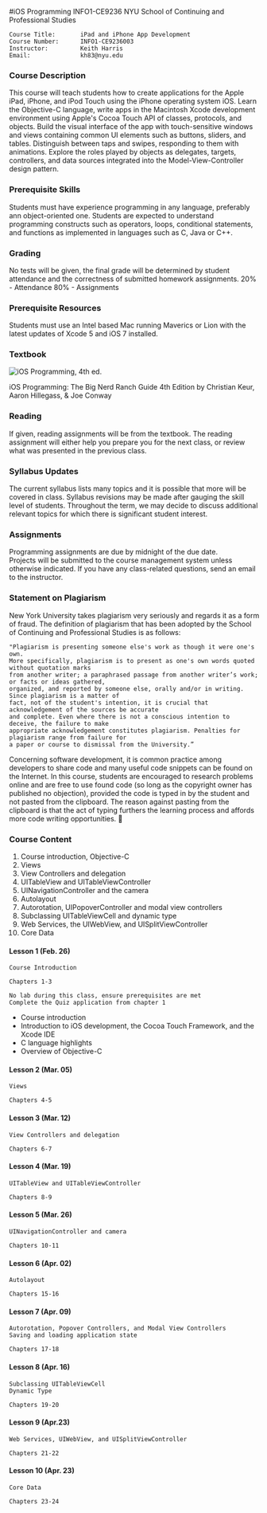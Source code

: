 
#iOS Programming INFO1-CE9236
NYU School of Continuing and Professional Studies

    Course Title:		iPad and iPhone App Development
    Course Number:		INFO1-CE9236003 
    Instructor:			Keith Harris
    Email:  			kh83@nyu.edu 

### Course Description 
This course will teach students how to create applications for the Apple iPad, iPhone, and iPod Touch using the iPhone operating system iOS. Learn the Objective-C language, write apps in the Macintosh Xcode development environment using Apple's Cocoa Touch API of classes, protocols, and objects. Build the visual interface of the app with touch-sensitive windows and views containing common UI elements such as buttons, sliders, and tables. Distinguish between taps and swipes, responding to them with animations. Explore the roles played by objects as delegates, targets, controllers, and data sources integrated into the Model-View-Controller design pattern.


### Prerequisite Skills

Students must have experience programming in any language, preferably ann object-oriented one.  Students are expected to understand programming constructs such as operators, loops, conditional statements, and functions as implemented in languages such as C, Java or C++. 

### Grading

No tests will be given, the final grade will be determined by student attendance and the correctness of submitted homework assignments.
20% - Attendance
80% - Assignments

### Prerequisite Resources

Students must use an Intel based Mac running Maverics or Lion with the latest updates of Xcode 5 and iOS 7 installed.


### Textbook 

![iOS Programming, 4th ed.](http://www.bignerdranch.com/images/iosprogramming-4th.png)

iOS Programming: The Big Nerd Ranch Guide 4th Edition by Christian Keur, Aaron Hillegass, & Joe Conway

### Reading

If given, reading assignments will be from the textbook.  The reading assignment will either help you prepare you for the next class, or review what was presented in the previous class.

### Syllabus Updates

The current syllabus lists many topics and it is possible that more will be covered in class. Syllabus revisions may be made after gauging the skill level of students.  Throughout the term, we may decide to discuss additional relevant topics for which there is significant student interest.

### Assignments
Programming assignments are due by midnight of the due date.  
Projects will be submitted to the course management system unless otherwise indicated.
If you have any class-related questions, send an email to the instructor.

### Statement on Plagiarism

New York University takes plagiarism very seriously and regards it as a form of fraud. The definition of plagiarism that has been adopted by the School of Continuing and Professional Studies is as follows: 

````
"Plagiarism is presenting someone else's work as though it were one's own. 
More specifically, plagiarism is to present as one's own words quoted without quotation marks 
from another writer; a paraphrased passage from another writer’s work; or facts or ideas gathered, 
organized, and reported by someone else, orally and/or in writing. Since plagiarism is a matter of 
fact, not of the student's intention, it is crucial that acknowledgement of the sources be accurate 
and complete. Even where there is not a conscious intention to deceive, the failure to make 
appropriate acknowledgement constitutes plagiarism. Penalties for plagiarism range from failure for 
a paper or course to dismissal from the University.”
````

Concerning software development, it is common practice among developers to share code and many useful code snippets can be found on the Internet.  In this course, students are encouraged to research problems online and are free to use found code (so long as the copyright owner has published no objection), provided the code is typed in by the student and not pasted from the clipboard.  The reason against pasting from the clipboard is that the act of typing furthers the learning process and affords more code writing opportunities. 

### Course Content


1.  Course introduction, Objective-C
2.  Views
3.  View Controllers and delegation
4.  UITableView and UITableViewController
5.  UINavigationController and the camera
6.  Autolayout
7.  Autorotation, UIPopoverController and modal view controllers
8.  Subclassing UITableViewCell and dynamic type
9.  Web Services, the UIWebView, and UISplitViewController
10. Core Data


#### Lesson 1 (Feb. 26)

    Course Introduction
    
    Chapters 1-3
    
    No lab during this class, ensure prerequisites are met
    Complete the Quiz application from chapter 1

*  Course introduction
*  Introduction to iOS development, the Cocoa Touch Framework, and the Xcode IDE
*  C language highlights
*  Overview of Objective-C


#### Lesson 2 (Mar. 05)

    Views
    
    Chapters 4-5



#### Lesson 3 (Mar. 12)

    View Controllers and delegation
    
    Chapters 6-7



#### Lesson 4 (Mar. 19)

    UITableView and UITableViewController
    
    Chapters 8-9




#### Lesson 5 (Mar. 26)

    UINavigationController and camera
    
    Chapters 10-11




#### Lesson 6 (Apr. 02)

    Autolayout
    
    Chapters 15-16



#### Lesson 7 (Apr. 09)

    Autorotation, Popover Controllers, and Modal View Controllers
    Saving and loading application state
    
    Chapters 17-18




#### Lesson 8 (Apr. 16)

    Subclassing UITableViewCell
    Dynamic Type
    
    Chapters 19-20



#### Lesson 9 (Apr.23)

    Web Services, UIWebView, and UISplitViewController
    
    Chapters 21-22




#### Lesson 10 (Apr. 23)

    Core Data

    Chapters 23-24
